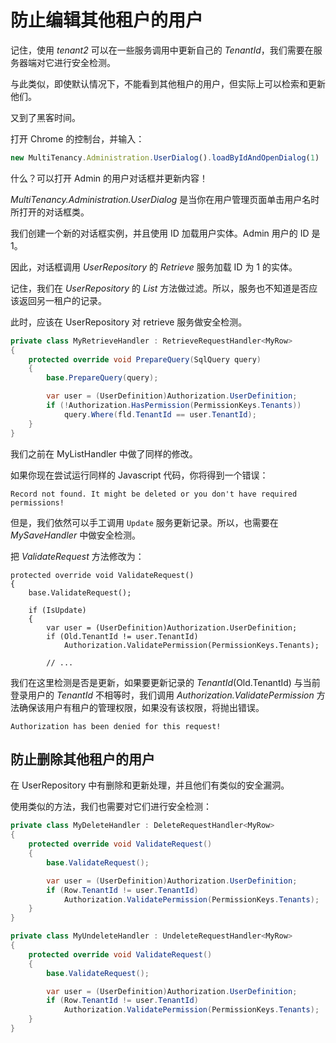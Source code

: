 # 防止编辑其他租户的用户

记住，使用 *tenant2* 可以在一些服务调用中更新自己的 *TenantId*，我们需要在服务器端对它进行安全检测。

与此类似，即使默认情况下，不能看到其他租户的用户，但实际上可以检索和更新他们。

又到了黑客时间。

打开 Chrome 的控制台，并输入：

```js
new MultiTenancy.Administration.UserDialog().loadByIdAndOpenDialog(1)
```

什么？可以打开 Admin 的用户对话框并更新内容！

*MultiTenancy.Administration.UserDialog* 是当你在用户管理页面单击用户名时所打开的对话框类。

我们创建一个新的对话框实例，并且使用 ID 加载用户实体。Admin 用户的 ID 是 1。

因此，对话框调用 *UserRepository* 的 *Retrieve* 服务加载 ID 为 1 的实体。

记住，我们在 *UserRepository* 的 *List* 方法做过滤。所以，服务也不知道是否应该返回另一租户的记录。

此时，应该在 UserRepository 对 retrieve 服务做安全检测。

```cs
private class MyRetrieveHandler : RetrieveRequestHandler<MyRow>
{
    protected override void PrepareQuery(SqlQuery query)
    {
        base.PrepareQuery(query);

        var user = (UserDefinition)Authorization.UserDefinition;
        if (!Authorization.HasPermission(PermissionKeys.Tenants))
            query.Where(fld.TenantId == user.TenantId);
    }
}
```

我们之前在 MyListHandler 中做了同样的修改。

如果你现在尝试运行同样的 Javascript 代码，你将得到一个错误：

```
Record not found. It might be deleted or you don't have required permissions!
```

但是，我们依然可以手工调用 `Update` 服务更新记录。所以，也需要在 *MySaveHandler* 中做安全检测。

把 *ValidateRequest* 方法修改为：

```
protected override void ValidateRequest()
{
    base.ValidateRequest();

    if (IsUpdate)
    {
        var user = (UserDefinition)Authorization.UserDefinition;
        if (Old.TenantId != user.TenantId)
            Authorization.ValidatePermission(PermissionKeys.Tenants);
            
        // ...
```

我们在这里检测是否是更新，如果要更新记录的 *TenantId*(Old.TenantId) 与当前登录用户的 *TenantId* 不相等时，我们调用 *Authorization.ValidatePermission* 方法确保该用户有租户的管理权限，如果没有该权限，将抛出错误。

```
Authorization has been denied for this request!
```

## 防止删除其他租户的用户

在 UserRepository 中有删除和更新处理，并且他们有类似的安全漏洞。

使用类似的方法，我们也需要对它们进行安全检测：

```cs
private class MyDeleteHandler : DeleteRequestHandler<MyRow>
{
    protected override void ValidateRequest()
    {
        base.ValidateRequest();

        var user = (UserDefinition)Authorization.UserDefinition;
        if (Row.TenantId != user.TenantId)
            Authorization.ValidatePermission(PermissionKeys.Tenants);
    }
}

private class MyUndeleteHandler : UndeleteRequestHandler<MyRow>
{
    protected override void ValidateRequest()
    {
        base.ValidateRequest();

        var user = (UserDefinition)Authorization.UserDefinition;
        if (Row.TenantId != user.TenantId)
            Authorization.ValidatePermission(PermissionKeys.Tenants);
    }
}
```